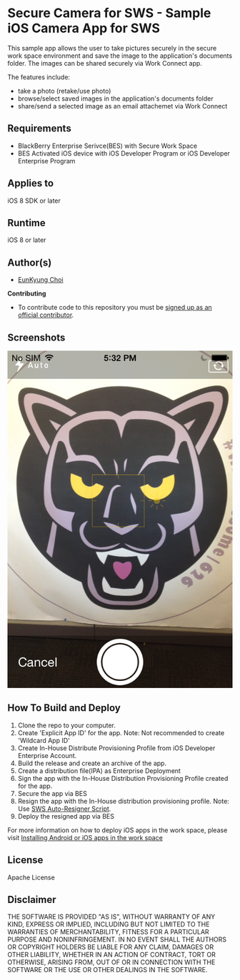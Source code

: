 # Secure Camera for SWS - Sample iOS Camera App for SWS

This sample app allows the user to take pictures securely in the secure work space environment and save the image to the application's documents folder. The images can be shared securely via Work Connect app.

The features include:

* take a photo (retake/use photo)
* browse/select saved images in the application's documents folder
* share/send a selected image as an email attachemet via Work Connect


## Requirements

* BlackBerry Enterprise Serivce(BES) with Secure Work Space
* BES Activated iOS device with iOS Developer Program or iOS Developer Enterprise Program


## Applies to

iOS 8 SDK or later


## Runtime

iOS 8 or later


## Author(s)

* [EunKyung Choi](http://www.twitter.com/echotown)

**Contributing**

* To contribute code to this repository you must be [signed up as an official contributor](http://blackberry.github.com/howToContribute.html).

## Screenshots ##

![image](screenshot.png)


## How To Build and Deploy

1. Clone the repo to your computer.
2. Create 'Explicit App ID' for the app.
    Note: Not recommended to create 'Wildcard App ID'
3. Create In-House Distribute Provisioning Profile from iOS Developer Enterprise Account.
4. Build the release and create an archive of the app. 
5. Create a distribution file(IPA) as Enterprise Deployment
6. Sign the app with the In-House Distribution Provisioning Profile created for the app.
7. Secure the app via BES
8. Resign the app with the In-House distribution provisioning profile.
    Note: Use [SWS Auto-Resigner Script](https://github.com/ekcworld/Secure-Work-Space/tree/master/Resigning-Scripts/Auto-Resigner-For-iOS).
9. Deploy the resigned app via BES

For more information on how to deploy iOS apps in the work space, please visit [Installing Android or iOS apps in the work space](https://developer.blackberry.com/devzone/develop/enterprise/install_android_or_ios_work_space_app.html) 


## License

Apache License


## Disclaimer

THE SOFTWARE IS PROVIDED "AS IS", WITHOUT WARRANTY OF ANY KIND, EXPRESS OR IMPLIED, INCLUDING BUT NOT LIMITED TO THE WARRANTIES OF MERCHANTABILITY, FITNESS FOR A PARTICULAR PURPOSE AND NONINFRINGEMENT. IN NO EVENT SHALL THE AUTHORS OR COPYRIGHT HOLDERS BE LIABLE FOR ANY CLAIM, DAMAGES OR OTHER LIABILITY, WHETHER IN AN ACTION OF CONTRACT, TORT OR OTHERWISE, ARISING FROM, OUT OF OR IN CONNECTION WITH THE SOFTWARE OR THE USE OR OTHER DEALINGS IN THE SOFTWARE.